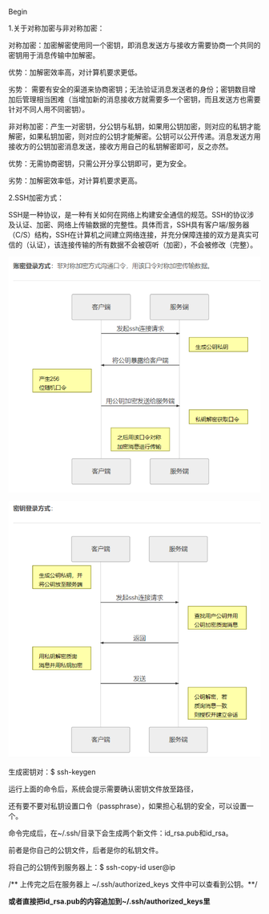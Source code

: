 Begin

1.关于对称加密与非对称加密：

对称加密：加密解密使用同一个密钥，即消息发送方与接收方需要协商一个共同的密钥用于消息传输中加解密。

优势：加解密效率高，对计算机要求更低。

劣势： 需要有安全的渠道来协商密钥；无法验证消息发送者的身份；密钥数目增加后管理相当困难（当增加新的消息接收方就需要多一个密钥，而且发送方也需要针对不同人用不同密钥）。



非对称加密：产生一对密钥，分公钥与私钥，如果用公钥加密，则对应的私钥才能解密，如果私钥加密，则对应的公钥才能解密。公钥可以公开传递。消息发送方用接收方的公钥加密消息发送，接收方用自己的私钥解密即可，反之亦然。

优势：无需协商密钥，只需公开分享公钥即可，更为安全。

劣势：加解密效率低，对计算机要求更高。



2.SSH加密方式：

SSH是一种协议，是一种有关如何在网络上构建安全通信的规范。SSH的协议涉及认证、加密、网络上传输数据的完整性。具体而言，SSH具有客户端/服务器（C/S）结构，SSH在计算机之间建立网络连接，并充分保障连接的双方是真实可信的（认证），该连接传输的所有数据不会被窃听（加密），不会被修改（完整）。



![](assets/SSH连接方式及加密方式_image_0.png)



![](assets/SSH连接方式及加密方式_image_1.png)





生成密钥对：$ ssh-keygen



运行上面的命令后，系统会提示需要确认密钥文件放至路径，

还有要不要对私钥设置口令（passphrase），如果担心私钥的安全，可以设置一个。

命令完成后，在~/.ssh/目录下会生成两个新文件：id_rsa.pub和id_rsa。

前者是你自己的公钥文件，后者是你的私钥文件。



将自己的公钥传到服务器上：$ ssh-copy-id user@ip

/** 上传完之后在服务器上 ~/.ssh/authorized_keys 文件中可以查看到公钥。**/

**或者直接把id_rsa.pub的内容追加到~/.ssh/authorized_keys里**

